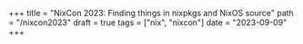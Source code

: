 +++
title = "NixCon 2023: Finding things in nixpkgs and NixOS source"
path = "/nixcon2023"
draft = true
tags = ["nix", "nixcon"]
date = "2023-09-09"
+++


